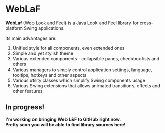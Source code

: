 WebLaF
==========
**WebLaf** (Web Look and Feel) is a Java Look and Feel library for cross-platform Swing applications.<br>

Its main advantages are:

1. Unified style for all components, even extended ones
2. Simple and yet stylish theme
3. Various extended components - collapsible panes, checkbox lists and others
4. Various managers to simply control application settings, language, tooltips, hotkeys and other aspects
5. Various utility classes which simplify Swing components usage
6. Various Swing extensions that allows animated transitions, effects and other features

In progress!
----------
**I'm working on bringing Web L&F to GitHub right now.<br>
Pretty soon you will be able to find library sources here!**
